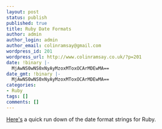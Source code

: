 ```yaml
---
layout: post
status: publish
published: true
title: Ruby Date Formats
author: admin
author_login: admin
author_email: colinramsay@gmail.com
wordpress_id: 201
wordpress_url: http://www.colinramsay.co.uk/?p=201
date: !binary |-
  MjAwNS0wNS0xNyAyMzoxMToxOCArMDEwMA==
date_gmt: !binary |-
  MjAwNS0wNS0xNyAyMzoxMToxOCArMDEwMA==
categories:
- Ruby
tags: []
comments: []
---
```

<p><a href="http://www.ruby.ch/ProgrammingRuby/htmlC/ref_c_time.html#strftime">Here's</a> a quick run down of the date format strings for Ruby.</p>
